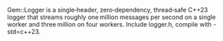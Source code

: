 Gem::Logger is a single‑header, zero‑dependency, thread‑safe C++23 logger that streams roughly one million messages per second on a single worker and three million on four workers.
Include logger.h, compile with -std=c++23.
